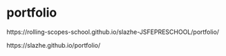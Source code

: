 # portfolio
<p> https://rolling-scopes-school.github.io/slazhe-JSFEPRESCHOOL/portfolio/ </p>
https://slazhe.github.io/portfolio/
